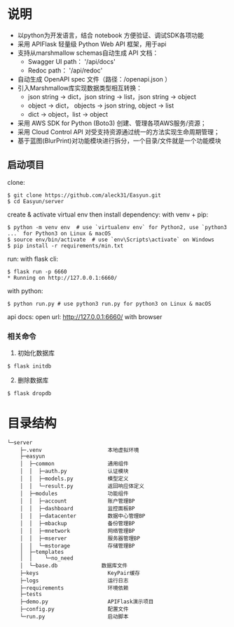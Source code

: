 # 说明

- 以python为开发语言，结合 notebook 方便验证、调试SDK各项功能
- 采用 APIFlask 轻量级 Python Web API 框架，用于api
- 支持从marshmallow schemas自动生成 API 文档：
    * Swagger UI path： '/api/docs'
    * Redoc path：      '/api/redoc' 
- 自动生成 OpenAPI spec 文件（路径：/openapi.json ）
- 引入Marshmallow库实现数据类型相互转换：
    * json string -> dict，json string -> list，json string -> object
    * object -> dict， objects -> json string, object -> list
    * dict -> object，list -> object
- 采用 AWS SDK for Python (Boto3) 创建、管理各项AWS服务/资源；
- 采用 Cloud Control API 对受支持资源通过统一的方法实现生命周期管理；
- 基于蓝图(BlurPrint)对功能模块进行拆分，一个目录/文件就是一个功能模块

## 启动项目

clone:
```
$ git clone https://github.com/aleck31/Easyun.git
$ cd Easyun/server
```

create & activate virtual env then install dependency:
with venv + pip:
```
$ python -m venv env  # use `virtualenv env` for Python2, use `python3 ...` for Python3 on Linux & macOS
$ source env/bin/activate  # use `env\Scripts\activate` on Windows
$ pip install -r requirements/min.txt
```

run:
with flask cli:
```
$ flask run -p 6660
* Running on http://127.0.0.1:6660/
```
with python:
```
$ python run.py # use python3 run.py for python3 on Linux & macOS
```

api docs:
open url: http://127.0.0.1:6660/ with browser

### 相关命令

1. 初始化数据库
```
$ flask initdb
```
2. 删除数据库

```
$ flask dropdb
```

# 目录结构

```
└─server
    ├─.venv                     本地虚拟环境
    ├─easyun                
    │  ├─common                 通用组件
    │  │  ├─auth.py             认证模块
    │  │  ├─models.py           模型定义
    │  │  └─result.py           返回响应体定义
    │  ├─modules                功能组件
    │  │  ├─account             账户管理BP
    │  │  ├─dashboard           监控面板BP
    │  │  ├─datacenter          数据中心管理BP
    │  │  ├─mbackup             备份管理BP
    │  │  ├─mnetwork            网络管理BP
    │  │  ├─mserver             服务器管理BP
    │  │  └─mstorage            存储管理BP
    │  ├─templates          
    │  │    └─no_need
    │  └─base.db              数据库文件         
    ├─keys                      KeyPair缓存   
    ├─logs                      运行日志
    ├─requirements              环境依赖
    ├─tests
    ├─demo.py                   APIFlask演示项目
    ├─config.py                 配置文件
    └─run.py                    启动脚本
```

